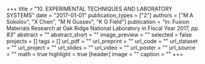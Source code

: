 +++
title = "10. EXPERIMENTAL TECHNIQUES AND LABORATORY SYSTEMS"
date = "2017-01-01"
publication_types = ["2"]
authors = ["M A Sokolov", "X Chen", "M N Gussev", "K G Field"]
publication = "In: Fusion Materials Research at Oak Ridge National Laboratory in Fiscal Year 2017, _pp. 83_"
abstract = ""
abstract_short = ""
image_preview = ""
selected = false
projects = []
tags = []
url_pdf = ""
url_preprint = ""
url_code = ""
url_dataset = ""
url_project = ""
url_slides = ""
url_video = ""
url_poster = ""
url_source = ""
math = true
highlight = true
[header]
image = ""
caption = ""
+++
